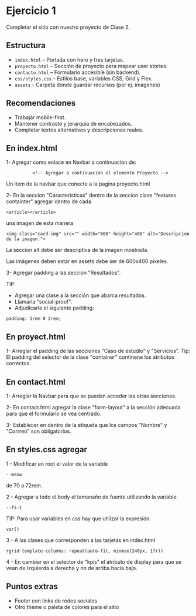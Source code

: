 # Ejercicio 1 

Completar el sitio con nuestro proyecto de Clase 2.

## Estructura
- `index.html` – Portada con hero y tres tarjetas.
- `proyecto.html` – Sección de proyecto para mapear user stories.
- `contacto.html` – Formulario accesible (sin backend).
- `css/styles.css` – Estilos base, variables CSS, Grid y Flex.
- `assets` - Carpeta donde guardar recursos (por ej. imágenes)

## Recomendaciones
- Trabajar mobile-first.
- Mantener contraste y jerarquía de encabezados.
- Completar textos alternativos y descripciones reales.


## En index.html
1- Agregar como enlace en Navbar a continuacion de:

```{html}
          <!-- Agregar a continuación el elemento Proyecto -->
```

Un item de la navbar que conecte a la pagina proyecto.html

2- En la seccion "Caracteristicas" dentro de la seccion clase "features containter" agregar dentro de  cada 

```{html}
<article></article>
``` 
una imagen de esta manera

```{css}
<img class="card-img" src="" width="600" height="400" alt="Descripcion de la imagen.">
```
La seccion alt debe ser descriptiva de la imagen mostrada.

Las imágenes deben estar en assets debe ser de 600x400 pixeles.

3- Agregar padding a las seccion "Resultados".


TIP: 
- Agregar una clase a la sección que abarca resultados.
- Llamarla "social-proof".
- Adjudicarle el siguiente padding:
```{css}
padding: 1rem 0 2rem;
```

## En proyect.html

1- Arreglar el padding de las secciones "Caso de estudio" y "Servicios".
Tip: El padding del selector de la clase "container" continene los atributos correctos.

## En contact.html

1- Arreglar la Navbar para que se puedan acceder las otras secciones.

2- En contact.html agregar la clase "form-layout" a la sección adecuada para que el formulario se vea centrado.

3- Establecer en dentro de la etiqueta que los campos "Nombre" y "Corrreo" son obligatorios.

## En styles.css agregar

1 - Modificar en root el valor de la variable
```{css}
--maxw
```

de 70 a 72rem.

2 - Agregar a todo el body el tamanaño de fuente utilizando la variable

```{css}
--fs-1
```
TIP: Para usar variables en css hay que utilizar la expresión: 

```{css}
var()
```
3 - A las clases que corresponden a las tarjetas en index.html
```{css}
rgrid-template-columns: repeat(auto-fit, minmax(240px, 1fr))
```

4 - En cambiar en el selector de "kpis" el atributo de display para que se vean de izquierda a derecha y no de arriba hacia bajo. 


## Puntos extras

- Footer con links de redes sociales
- Otro theme o paleta de colores para el sitio
